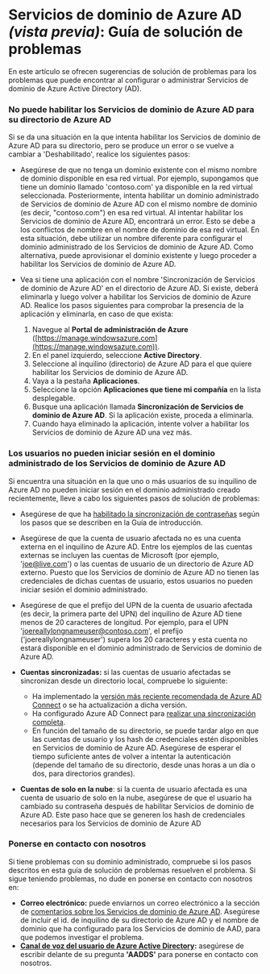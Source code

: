 <properties
	pageTitle="Vista previa de Servicios de dominio de Azure Active Directory: Guía de solución de problemas | Microsoft Azure"
	description="Guía de solución de problemas Servicios de dominio de Azure AD"
	services="active-directory-ds"
	documentationCenter=""
	authors="mahesh-unnikrishnan"
	manager="stevenpo"
	editor="curtand"/>

<tags
	ms.service="active-directory-ds"
	ms.workload="identity"
	ms.tgt_pltfrm="na"
	ms.devlang="na"
	ms.topic="article"
	ms.date="01/26/2016"
	ms.author="maheshu"/>

# Servicios de dominio de Azure AD *(vista previa)*: Guía de solución de problemas
En este artículo se ofrecen sugerencias de solución de problemas para los problemas que puede encontrar al configurar o administrar Servicios de dominio de Azure Active Directory (AD).


### No puede habilitar los Servicios de dominio de Azure AD para su directorio de Azure AD
Si se da una situación en la que intenta habilitar los Servicios de dominio de Azure AD para su directorio, pero se produce un error o se vuelve a cambiar a 'Deshabilitado', realice los siguientes pasos:

- Asegúrese de que no tenga un dominio existente con el mismo nombre de dominio disponible en esa red virtual. Por ejemplo, supongamos que tiene un dominio llamado 'contoso.com' ya disponible en la red virtual seleccionada. Posteriormente, intenta habilitar un dominio administrado de Servicios de dominio de Azure AD con el mismo nombre de dominio (es decir, "contoso.com") en esa red virtual. Al intentar habilitar los Servicios de dominio de Azure AD, encontrará un error. Esto se debe a los conflictos de nombre en el nombre de dominio de esa red virtual. En esta situación, debe utilizar un nombre diferente para configurar el dominio administrado de los Servicios de dominio de Azure AD. Como alternativa, puede aprovisionar el dominio existente y luego proceder a habilitar los Servicios de dominio de Azure AD.

- Vea si tiene una aplicación con el nombre 'Sincronización de Servicios de dominio de Azure AD' en el directorio de Azure AD. Si existe, deberá eliminarla y luego volver a habilitar los Servicios de dominio de Azure AD. Realice los pasos siguientes para comprobar la presencia de la aplicación y eliminarla, en caso de que exista:

  1. Navegue al **Portal de administración de Azure** ([https://manage.windowsazure.com](https://manage.windowsazure.com)).
  2. En el panel izquierdo, seleccione **Active Directory**.
  3. Seleccione al inquilino (directorio) de Azure AD para el que quiere habilitar los Servicios de dominio de Azure AD.
  4. Vaya a la pestaña **Aplicaciones**.
  5. Seleccione la opción **Aplicaciones que tiene mi compañía** en la lista desplegable.
  6. Busque una aplicación llamada **Sincronización de Servicios de dominio de Azure AD**. Si la aplicación existe, proceda a eliminarla.
  7. Cuando haya eliminado la aplicación, intente volver a habilitar los Servicios de dominio de Azure AD una vez más.


### Los usuarios no pueden iniciar sesión en el dominio administrado de los Servicios de dominio de Azure AD
Si encuentra una situación en la que uno o más usuarios de su inquilino de Azure AD no pueden iniciar sesión en el dominio administrado creado recientemente, lleve a cabo los siguientes pasos de solución de problemas:

- Asegúrese de que ha [habilitado la sincronización de contraseñas](active-directory-ds-getting-started-password-sync.md) según los pasos que se describen en la Guía de introducción.

- Asegúrese de que la cuenta de usuario afectada no es una cuenta externa en el inquilino de Azure AD. Entre los ejemplos de las cuentas externas se incluyen las cuentas de Microsoft (por ejemplo, 'joe@live.com') o las cuentas de usuario de un directorio de Azure AD externo. Puesto que los Servicios de dominio de Azure AD no tienen las credenciales de dichas cuentas de usuario, estos usuarios no pueden iniciar sesión el dominio administrado.

- Asegúrese de que el prefijo del UPN de la cuenta de usuario afectada (es decir, la primera parte del UPN) del inquilino de Azure AD tiene menos de 20 caracteres de longitud. Por ejemplo, para el UPN 'joereallylongnameuser@contoso.com', el prefijo ('joereallylongnameuser') supera los 20 caracteres y esta cuenta no estará disponible en el dominio administrado de Servicios de dominio de Azure AD.

- **Cuentas sincronizadas:** si las cuentas de usuario afectadas se sincronizan desde un directorio local, compruebe lo siguiente:
    - Ha implementado la [versión más reciente recomendada de Azure AD Connect](active-directory-ds-getting-started-password-sync.md#install-or-update-azure-ad-connect) o se ha actualización a dicha versión.
    - Ha configurado Azure AD Connect para [realizar una sincronización completa](active-directory-ds-getting-started-password-sync.md).
    - En función del tamaño de su directorio, se puede tardar algo en que las cuentas de usuario y los hash de credenciales estén disponibles en Servicios de dominio de Azure AD. Asegúrese de esperar el tiempo suficiente antes de volver a intentar la autenticación (depende del tamaño de su directorio, desde unas horas a un día o dos, para directorios grandes).

- **Cuentas de solo en la nube**: si la cuenta de usuario afectada es una cuenta de usuario de solo en la nube, asegúrese de que el usuario ha cambiado su contraseña después de habilitar Servicios de dominio de Azure AD. Este paso hace que se generen los hash de credenciales necesarios para los Servicios de dominio de Azure AD


### Ponerse en contacto con nosotros
Si tiene problemas con su dominio administrado, compruebe si los pasos descritos en esta guía de solución de problemas resuelven el problema. Si sigue teniendo problemas, no dude en ponerse en contacto con nosotros en:

- **Correo electrónico:** puede enviarnos un correo electrónico a la sección de [comentarios sobre los Servicios de dominio de Azure AD](mailto:aaddsfb@microsoft.com). Asegúrese de incluir el id. de inquilino de su directorio de Azure AD y el nombre de dominio que ha configurado para los Servicios de dominio de AAD, para que podemos investigar el problema.
- **[Canal de voz del usuario de Azure Active Directory](https://feedback.azure.com/forums/169401-azure-active-directory/):** asegúrese de escribir delante de su pregunta **'AADDS'** para ponerse en contacto con nosotros.

<!---HONumber=AcomDC_0128_2016-->